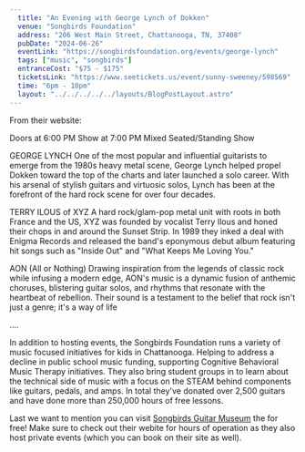 ```yaml
---
  title: "An Evening with George Lynch of Dokken"
  venue: "Songbirds Foundation"
  address: "206 West Main Street, Chattanooga, TN, 37408"
  pubDate: "2024-06-26"
  eventLink: "https://songbirdsfoundation.org/events/george-lynch"
  tags: ["music", "songbirds"]
  entranceCost: "$75 - $175"
  ticketsLink: "https://www.seetickets.us/event/sunny-sweeney/598569"
  time: "6pm - 10pm"
  layout: "../../../../../layouts/BlogPostLayout.astro"
---
```


From their website:

Doors at 6:00 PM
Show at 7:00 PM
Mixed Seated/Standing Show

GEORGE LYNCH
One of the most popular and influential guitarists to emerge from the 1980s heavy metal scene, George Lynch helped propel Dokken toward the top of the charts and later launched a solo career. With his arsenal of stylish guitars and virtuosic solos, Lynch has been at the forefront of the hard rock scene for over four decades.

TERRY ILOUS of XYZ
A hard rock/glam-pop metal unit with roots in both France and the US, XYZ was founded by vocalist Terry Ilous and honed their chops in and around the Sunset Strip. In 1989 they inked a deal with Enigma Records and released the band's eponymous debut album featuring hit songs such as "Inside Out" and "What Keeps Me Loving You."

AON (All or Nothing)
Drawing inspiration from the legends of classic rock while infusing a modern edge, AON's music is a dynamic fusion of anthemic choruses, blistering guitar solos, and rhythms that resonate with the heartbeat of rebellion. Their sound is a testament to the belief that rock isn't just a genre; it's a way of life

....

In addition to hosting events, the Songbirds Foundation runs a variety of music focused initiatives for kids in Chattanooga. Helping to address a decline in public school music funding, supporting Cognitive Behavioral Music Therapy initiatives. They also bring student groups in to learn about the technical side of music with a focus on the STEAM behind components like guitars, pedals, and amps. In total they've donated over 2,500 guitars and have done more than 250,000 hours of free lessons. 

Last we want to mention you can visit <a href="https://songbirdsfoundation.org/museum/" target="_blank">Songbirds Guitar Museum</a> the for free! Make sure to check out their webite for hours of operation as they also host private events (which you can book on their site as well).